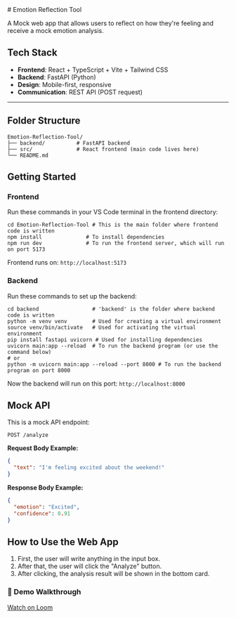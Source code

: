 <md>
# Emotion Reflection Tool

A Mock web app that allows users to reflect on how they're feeling and receive a mock emotion analysis.

## Tech Stack

- **Frontend**: React + TypeScript + Vite + Tailwind CSS
- **Backend**: FastAPI (Python)
- **Design**: Mobile-first, responsive
- **Communication**: REST API (POST request)


---

## Folder Structure

```plaintext
Emotion-Reflection-Tool/
├── backend/          # FastAPI backend
├── src/              # React frontend (main code lives here)
└── README.md
```

## Getting Started

### Frontend

Run these commands in your VS Code terminal in the frontend directory:

```shellscript
cd Emotion-Reflection-Tool # This is the main folder where frontend code is written
npm install              # To install dependencies
npm run dev              # To run the frontend server, which will run on port 5173
```

Frontend runs on: `http://localhost:5173`

### Backend

Run these commands to set up the backend:

```shellscript
cd backend                 # 'backend' is the folder where backend code is written
python -m venv venv        # Used for creating a virtual environment
source venv/bin/activate   # Used for activating the virtual environment
pip install fastapi uvicorn # Used for installing dependencies
uvicorn main:app --reload  # To run the backend program (or use the command below)
# or
python -m uvicorn main:app --reload --port 8000 # To run the backend program on port 8000
```

Now the backend will run on this port: `http://localhost:8000`

## Mock API

This is a mock API endpoint:

`POST /analyze`

**Request Body Example:**

```json
{
  "text": "I'm feeling excited about the weekend!"
}
```

**Response Body Example:**

```json
{
  "emotion": "Excited",
  "confidence": 0.91
}
```

## How to Use the Web App

1. First, the user will write anything in the input box.
2. After that, the user will click the "Analyze" button.
3. After clicking, the analysis result will be shown in the bottom card.


### 🔹 Demo Walkthrough

[Watch on Loom](https://www.loom.com/share/7c2d4797f3b342deadb1380342e0bcb3?sid=62a43847-eaa5-48fe-ac7f-a7eade496119)

</md>